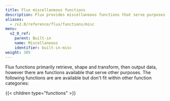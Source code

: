 ```yaml
---
title: Flux miscellaneous functions
description: Flux provides miscellaneous functions that serve purposes other than retrieving, transforming, or outputting data.
aliases:
  - /v2.0/reference/flux/functions/misc
menu:
  v2_0_ref:
    parent: Built-in
    name: Miscellaneous
    identifier: built-in-misc
weight: 305
---
```


Flux functions primarily retrieve, shape and transform, then output data, however
there are functions available that serve other purposes.
The following functions are are available but don't fit within other function categories:

{{< children type="functions" >}}
